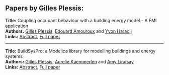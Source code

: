 <h2>Papers by Gilles Plessis:</h2>
<p>
<b>Title:</b> Coupling occupant behaviour with a building energy model - A FMI application<br />
<b>Authors:</b> <a href="../authors/author_245.html">Gilles Plessis</a>, <a href="../authors/author_5.html">Edouard Amouroux</a> and <a href="../authors/author_125.html">Yvon Haradji</a><br />
<b>Links:</b> <a href="../abstracts/abstract_34.pdf">Abstract</a>, <a href="../submissions/ECP14096321_PlessisAmourouxHaradji.pdf">Full paper</a>
</p>
<hr />
<p>
<b>Title:</b> BuildSysPro: a Modelica library for modelling buildings and energy systems<br />
<b>Authors:</b> <a href="../authors/author_245.html">Gilles Plessis</a>, <a href="../authors/author_154.html">Aurelie Kaemmerlen</a> and <a href="../authors/author_197.html">Amy Lindsay</a><br />
<b>Links:</b> <a href="../abstracts/abstract_123.pdf">Abstract</a>, <a href="../submissions/ECP140961161_PlessisKaemmerlenLindsay.pdf">Full paper</a>
</p>
